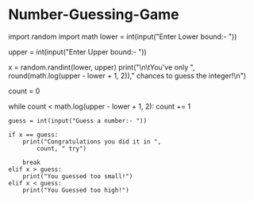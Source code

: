 # Number-Guessing-Game

import random
import math
lower = int(input("Enter Lower bound:- "))

upper = int(input("Enter Upper bound:- "))

x = random.randint(lower, upper)
print("\n\tYou've only ", round(math.log(upper - lower + 1, 2))," chances to guess the integer!\n")

count = 0

while count < math.log(upper - lower + 1, 2):
	count += 1

	guess = int(input("Guess a number:- "))

	if x == guess:
		print("Congratulations you did it in ",
			count, " try")

		break
	elif x > guess:
		print("You guessed too small!")
	elif x < guess:
		print("You Guessed too high!")

